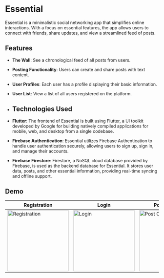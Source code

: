 # Essential

Essential is a minimalistic social networking app that simplifies online interactions. With a focus on essential features, the app allows users to connect with friends, share updates, and view a streamlined feed of posts.

## Features
- **The Wall**: See a chronological feed of all posts from users.
- **Posting Functionality**: Users can create and share posts with text content.
- **User Profiles**: Each user has a profile displaying their basic information.
- **User List**: View a list of all users registered on the platform.

- ## Technologies Used
- **Flutter**: The frontend of Essential is built using Flutter, a UI toolkit developed by Google for building natively compiled applications for mobile, web, and desktop from a single codebase.
- **Firebase Authentication**: Essential utilizes Firebase Authentication to handle user authentication securely, allowing users to sign up, sign in, and manage their accounts.
- **Firebase Firestore**: Firestore, a NoSQL cloud database provided by Firebase, is used as the backend database for Essential. It stores user data, posts, and other essential information, providing real-time syncing and offline support.


## Demo

| Registration | Login | Post Creation | User List |
| ------------ | ----- | ------------- | --------- |
| <img src="https://github.com/brandonxu360/essential_social_app/assets/76601710/b48b129a-a057-4acc-bd84-88a19046ac0e" alt="Registration" width="200" height="auto"> | <img src="https://github.com/brandonxu360/essential_social_app/assets/76601710/70b27cc3-7f2d-4944-84f7-7ff241de8caa" alt="Login" width="200" height="auto"> | <img src="https://github.com/brandonxu360/essential_social_app/assets/76601710/cababddb-f2f4-4b01-907e-218fb1125a55" alt="Post Creation" width="200" height="auto"> | <img src="https://github.com/brandonxu360/essential_social_app/assets/76601710/10be25d8-0a04-4b95-9f48-b8827f14805a" alt="User List" width="200" height="auto"> |
